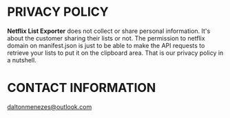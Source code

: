# PRIVACY POLICY

**Netflix List Exporter** does not collect or share personal information. It's about the customer sharing their lists or not. The permission to netflix domain on manifest.json is just to be able to make the API requests to retrieve your lists to put it on the clipboard area. That is our privacy policy in a nutshell.

# CONTACT INFORMATION
daltonmenezes@outlook.com
